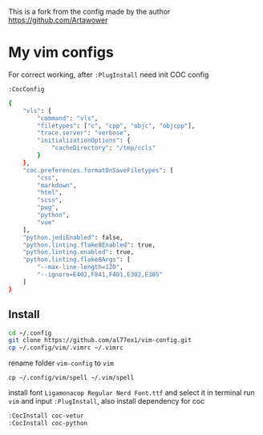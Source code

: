 This is a fork from the config made by the author https://github.com/Artawower


# My vim configs


For correct working, after `:PlugInstall` need init COC config

`:CocConfig`

```bash
{
	"vls": {
		"command": "vls",
		"filetypes": ["c", "cpp", "objc", "objcpp"],
		"trace.server": "verbose",
		"initializationOptions": {
			"cacheDirectory": "/tmp/ccls"
		}
	},
	"coc.preferences.formatOnSaveFiletypes": [
		"css",
		"markdown",
		"html",
		"scss",
		"pug",
		"python",
		"vue"
	],
	"python.jediEnabled": false,
	"python.linting.flake8Enabled": true,
	"python.linting.enabled": true,
	"python.linting.flake8Args": [
		"--max-line-length=120",
		"--ignore=E402,F841,F401,E302,E305"
	]
}
```
## Install

```bash 
cd ~/.config
git clone https://github.com/al77ex1/vim-config.git
cp ~/.config/vim/.vimrc ~/.vimrc
```
rename folder `vim-config` to `vim`
```
cp ~/.config/vim/spell ~/.vim/spell
```

install font `Ligamonacop Regular Nerd Font.ttf` and select it in terminal
run `vim` and input `:PlugInstall`, also install dependency for coc
```bash
:CocInstall coc-vetur
:CocInstall coc-python
```

